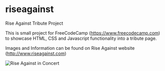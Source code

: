 # riseagainst
Rise Against Tribute Project

This is small project for FreeCodeCamp (https://www.freecodecamp.com) to showcase HTML, CSS and Javascript functionality into a tribute page.

Images and Information can be found on Rise Against website (http://www.riseagainst.com)

<img src="http://www.riseagainst.com/sites/g/files/aaj1026/f/styles/suzuki_breakpoints_image_desktop-sm_8x3/public/2016/02/11/RISE%20AUDIENCE.jpg?itok=O1H4xOW1" alt="Rise Against in Concert"/>
